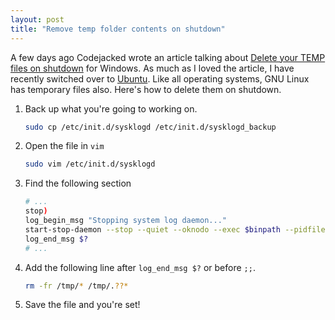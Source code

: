 ```yaml
---
layout: post
title: "Remove temp folder contents on shutdown"
---
```


A few days ago Codejacked wrote an article talking about [Delete your TEMP files on shutdown] for Windows. As much as I loved the article, I have recently switched over to [Ubuntu]. Like all operating systems, GNU Linux has temporary files also. Here's how to delete them on shutdown.

1. Back up what you're going to working on.
    ```bash
    sudo cp /etc/init.d/sysklogd /etc/init.d/sysklogd_backup
    ```

2. Open the file in `vim`
    ```bash
    sudo vim /etc/init.d/sysklogd
    ```

3. Find the following section
    ```bash
    # ...
    stop)
    log_begin_msg "Stopping system log daemon..."
    start-stop-daemon --stop --quiet --oknodo --exec $binpath --pidfile $pidfile
    log_end_msg $?
    # ...
    ```

4. Add the following line after `log_end_msg $?` or before `;;`.
    ```bash
    rm -fr /tmp/* /tmp/.??*
    ```

5. Save the file and you're set!

[Delete your TEMP files on shutdown]: http://www.codejacked.com/delete-your-temp-files-on-shutdown/
[Ubuntu]:http://www.ubuntu.com
